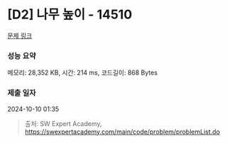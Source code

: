 # [D2] 나무 높이 - 14510 

[문제 링크](https://swexpertacademy.com/main/code/problem/problemDetail.do?contestProbId=AYFofW8qpXYDFAR4) 

### 성능 요약

메모리: 28,352 KB, 시간: 214 ms, 코드길이: 868 Bytes

### 제출 일자

2024-10-10 01:35



> 출처: SW Expert Academy, https://swexpertacademy.com/main/code/problem/problemList.do